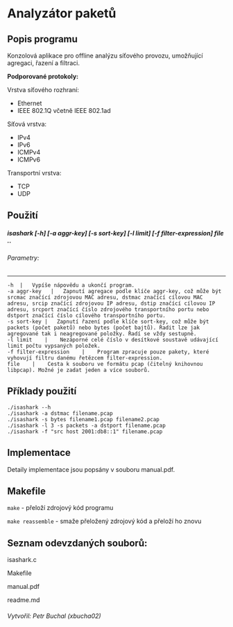 Analyzátor paketů
====================
Popis programu
-----------
Konzolová aplikace pro offline analýzu síťového provozu, umožňující agregaci, řazení a filtraci.

**Podporované protokoly:**

Vrstva síťového rozhraní:
* Ethernet
* IEEE 802.1Q včetně IEEE 802.1ad

Síťová vrstva:
* IPv4
* IPv6
* ICMPv4
* ICMPv6

Transportní vrstva:
* TCP
* UDP

Použití
-----
##### isashark [-h] [-a aggr-key] [-s sort-key] [-l limit] [-f filter-expression] file ..
###### Parametry: 
___

    -h  |   Vypíše nápovědu a ukončí program.
    -a aggr-key   |   Zapnutí agregace podle klíče aggr-key, což může být srcmac značící zdrojovou MAC adresu, dstmac značící cílovou MAC adresu, srcip značící zdrojovou IP adresu, dstip značící cílovou IP adresu, srcport značící číslo zdrojového transportního portu nebo dstport značící číslo cílového transportního portu.
    -s sort-key |   Zapnutí řazení podle klíče sort-key, což může být packets (počet paketů) nebo bytes (počet bajtů). Řadit lze jak agregované tak i neagregované položky. Řadí se vždy sestupně.
    -l limit    |    Nezáporné celé číslo v desítkové soustavě udávající limit počtu vypsaných položek.
    -f filter-expression    |    Program zpracuje pouze pakety, které vyhovují filtru danému řetězcem filter-expression. 
    file    |    Cesta k souboru ve formátu pcap (čitelný knihovnou libpcap). Možné je zadat jeden a více souborů.

Příklady použití
-----------------
    ./isashark --h
    ./isashark -a dstmac filename.pcap
    ./isashark -s bytes filename1.pcap filename2.pcap
    ./isashark -l 3 -s packets -a dstport filename.pcap
    ./isashark -f "src host 2001:db8::1" filename.pcap

Implementace
-------------------------------------
Detaily implementace jsou popsány v souboru manual.pdf.

Makefile
--------
`make`        - přeloží zdrojový kód programu

`make reassemble`    - smaže přeložený zdrojový kód a přeloží ho znovu

Seznam odevzdaných souborů:
---------------------------
isashark.c

Makefile

manual.pdf

readme.md

###### Vytvořil: Petr Buchal (xbucha02)